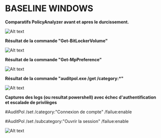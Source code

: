 
# BASELINE WINDOWS



**Comparatifs PolicyAnalyzer avant et apres le durcissement.**

![Alt text]()

**Résultat de la commande "Get-BitLockerVolume"**

![Alt text]()

**Résultat de la commande "Get-MpPreference"**

![Alt text]()

**Résultat de la commande "auditpol.exe /get /category:*"**

![Alt text]()

**Captures des logs (ou resultat powershell) avec échec d'authentification et escalade de privilèges**

#AuditPol /set /category:"Connexion de compte" /failue:enable

#AuditPol /set /subcategory:"Ouvrir la session" /failue:enable

![Alt text]()

